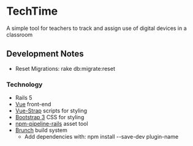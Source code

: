 # TechTime

A simple tool for teachers to track and assign use of digital devices in a classroom

## Development Notes
* Reset Migrations: rake db:migrate:reset

### Technology
* Rails 5
* [Vue](https://vuejs.org/) front-end
* [Vue-Strap](https://yuche.github.io/vue-strap/) scripts for styling
* [Bootstrap 3](http://getbootstrap.com/) CSS for styling
* [npm-pipeline-rails](https://github.com/rstacruz/npm-pipeline-rails) asset tool
* [Brunch](http://brunch.io/) build system
    * Add dependencies with: npm install --save-dev plugin-name
